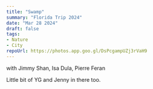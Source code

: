 ```yaml
---
title: "Swamp"
summary: "Florida Trip 2024"
date: "Mar 28 2024"
draft: false
tags:
- Nature
- City
repoUrl: https://photos.app.goo.gl/DsPcgampUZj3rVaH9
---
```


with Jimmy Shan, Isa Dula, Pierre Feran

Little bit of YG and Jenny in there too.
